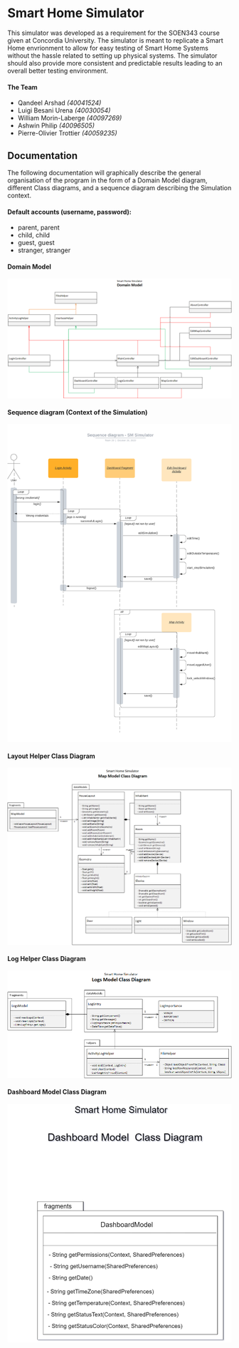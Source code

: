 # Smart Home Simulator

This simulator was developed as a requirement for the SOEN343 course given at Concordia University. The simulator is meant to replicate a Smart Home envrionment to allow for easy testing of Smart Home Systems without the hassle related to setting up physical systems. The simulator should also provide more consistent and predictable results leading to an overall better testing environment.

#### The Team

- Qandeel Arshad *(40041524)*
- Luigi Besani Urena *(40030054)*
- William Morin-Laberge *(40097269)*
- Ashwin Philip *(40096505)*
- Pierre-Olivier Trottier *(40059235)*

## Documentation

The following documentation will graphically describe the general organisation of the program in the form of a Domain Model diagram, different Class diagrams, and a sequence diagram describing the Simulation context.

#### Default accounts (username, password):  
- parent, parent  
- child, child  
- guest, guest  
- stranger, stranger  

#### Domain Model

![Domain Model](./documentation/domain-model.png "Domain Model")

#### Sequence diagram (Context of the Simulation)

![Sequence Diagram](./documentation/sequence-diagram.png "Sequence Diagram")

#### Layout Helper Class Diagram

![Map Model Class Diagram](./documentation/class-map-model.png "Map Model Class Diagram")


#### Log Helper Class Diagram

![Log Model Class Diagram](./documentation/class-log-model.PNG "Log Model Class Diagram")

#### Dashboard Model Class Diagram

![Dashboard Model](./documentation/class-dashboard-model.png "Dashboard Model")

